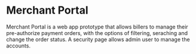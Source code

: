# Merchant Portal
Merchant Portal is a web app prototype that allows billers to manage their pre-authorize payment orders, with the options of filtering, seraching and change the order status. A security page allows admin user to manage the accounts.
